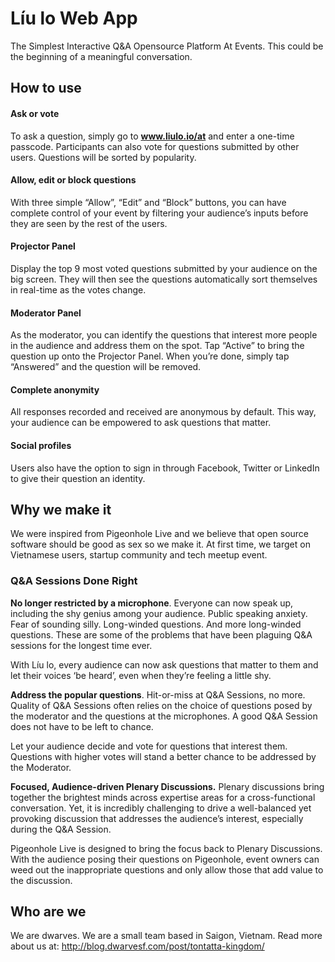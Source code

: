 # Líu lo Web App

The Simplest Interactive Q&amp;A Opensource Platform At Events. This could be the beginning of a meaningful conversation.

## How to use

#### Ask or vote
To ask a question, simply go to **www.liulo.io/at** and enter a one-time passcode. Participants can also vote for questions submitted by other users. Questions will be sorted by popularity.

#### Allow, edit or block questions
With three simple “Allow”, “Edit” and “Block” buttons, you can have complete control of your event by filtering your audience’s inputs before they are seen by the rest of the users.

#### Projector Panel
Display the top 9 most voted questions submitted by your audience on the big screen. They will then see the questions automatically sort themselves in real-time as the votes change.

#### Moderator Panel
As the moderator, you can identify the questions that interest more people in the audience and address them on the spot. Tap “Active” to bring the question up onto the Projector Panel. When you’re done, simply tap “Answered” and the question will be removed.

#### Complete anonymity
All responses recorded and received are anonymous by default. This way, your audience can be empowered to ask questions that matter.

#### Social profiles
Users also have the option to sign in through Facebook, Twitter or LinkedIn to give their question an identity.

## Why we make it

We were inspired from Pigeonhole Live and we believe that open source software should be good as sex so we make it. At first time, we target on Vietnamese users, startup community and tech meetup event.

### Q&A Sessions Done Right

**No longer restricted by a microphone**. Everyone can now speak up, including the shy genius among your audience.
Public speaking anxiety. Fear of sounding silly. Long-winded questions. And more long-winded questions. These are some of the problems that have been plaguing Q&A sessions for the longest time ever.

With Líu lo, every audience can now ask questions that matter to them and let their voices ‘be heard’, even when they’re feeling a little shy.

**Address the popular questions**. Hit-or-miss at Q&A Sessions, no more.
Quality of Q&A Sessions often relies on the choice of questions posed by the moderator and the questions at the microphones. A good Q&A Session does not have to be left to chance.

Let your audience decide and vote for questions that interest them. Questions with higher votes will stand a better chance to be addressed by the Moderator.

**Focused, Audience-driven Plenary Discussions.**
Plenary discussions bring together the brightest minds across expertise areas for a cross-functional conversation. Yet, it is incredibly challenging to drive a well-balanced yet provoking discussion that addresses the audience’s interest, especially during the Q&A Session.

Pigeonhole Live is designed to bring the focus back to Plenary Discussions. With the audience posing their questions on Pigeonhole, event owners can weed out the inappropriate questions and only allow those that add value to the discussion.

## Who are we

We are dwarves. We are a small team based in Saigon, Vietnam. Read more about us at: http://blog.dwarvesf.com/post/tontatta-kingdom/